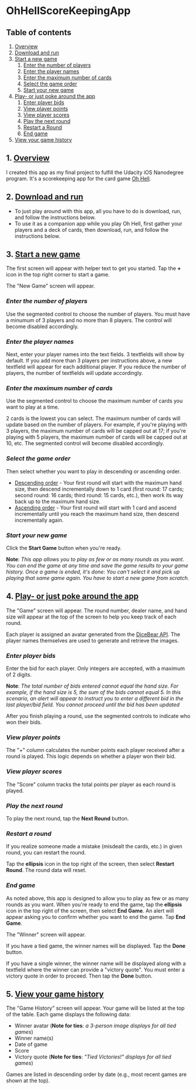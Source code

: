 # OhHellScoreKeepingApp

## Table of contents
1. [Overview](#Overview)
2. [Download and run](#Download-and-run)
3. [Start a new game](#Start-a-new-game)
   1. [Enter the number of players](#Enter-the-number-of-players)
   2. [Enter the player names](#Enter-the-player-names)
   3. [Enter the maximum number of cards](#Enter-the-maximum-number-of-cards)
   4. [Select the game order](#Select-the-game-order)
   5. [Start your new game](#Start-your-new-game)
4. [Play- or just poke around the app](#Play--or-just-poke-around-the-app)
   1. [Enter player bids](#Enter-player-bids)
   2. [View player points](#View-player-points)
   3. [View player scores](#View-player-scores)
   4. [Play the next round](#Play-the-next-round)
   5. [Restart a Round](#Restart-a-Round)
   6. [End game](#End-game)
5. [View your game history](#View-your-game-history)

## 1. <ins>Overview</ins>
I created this app as my final project to fulfill the Udacity iOS Nanodegree program. It's a scorekeeping app for the card game [Oh Hell](https://en.wikipedia.org/wiki/Oh_hell).

## 2. <ins>Download and run</ins>
* To just play around with this app, all you have to do is download, run, and follow the instructions below. 
* To use it as a companion app while you play Oh Hell, first gather your players and a deck of cards, then download, run, and follow the instructions below.

## 3. <ins>Start a new game</ins>
The first screen will appear with helper text to get you started. Tap the **+** icon in the top right corner to start a game.

The "New Game" screen will appear. 

### *Enter the number of players*
Use the segmented control to choose the number of players. You must have a minumum of 3 players and no more than 8 players. The control will become disabled accordingly.

### *Enter the player names*
Next, enter your player names into the text fields. 3 textfields will show by default. If you add more than 3 players per instructions above, a new textfield will appear for each additional player. If you reduce the number of players, the number of textfields will update accordingly.

### *Enter the maximum number of cards*
Use the segmented control to choose the maximum number of cards you want to play at a time.

2 cards is the lowest you can select. The maximum number of cards will update based on the number of players. For example, if you're playing with 3 players, the maximum number of cards will be capped out at 17; if you're playing with 5 players, the maximum number of cards will be capped out at 10, etc. The segmented control will become disabled accordingly. 

### *Select the game order*
Then select whether you want to play in descending or ascending order.

* <ins>Descending order</ins> - Your first round will start with the maximum hand size, then descend incrementally down to 1 card (first round: 17 cards; second round: 16 cards; third round: 15 cards, etc.), then work its way back up to the maximum hand size.
* <ins>Ascending order</ins> -  Your first round will start with 1 card and ascend incrementally until you reach the maximum hand size, then descend incrementally again.


### *Start your new game*
Click the **Start Game** button when you're ready.

**Note**: *This app allows you to play as few or as many rounds as you want. You can end the game at any time and save the game results to your game history. Once a game is ended, it's done: You can't select it and pick up playing that same game again. You have to start a new game from scratch.*

## 4. <ins>Play- or just poke around the app</ins>
The "Game" screen will appear. The round number, dealer name, and hand size will appear at the top of the screen to help you keep track of each round.

Each player is assigned an avatar generated from the [DiceBear API](https://www.dicebear.com/styles/identicon/). The player names themselves are used to generate and retrieve the images.

### *Enter player bids*
Enter the bid for each player. Only integers are accepted, with a maximum of 2 digits. 

**Note**: *The total number of bids entered cannot equal the hand size. For example, if the hand size is 5, the sum of the bids cannot equal 5. In this scenario, an alert will appear to instruct you to enter a different bid in the last player/bid field. You cannot proceed until the bid has been updated*

After you finish playing a round, use the segmented controls to indicate who won their bids.

### *View player points*
The "+" column calculates the number points each player received after a round is played. This logic depends on whether a player won their bid. 

### *View player scores*
The "Score" column tracks the total points per player as each round is played. 

### *Play the next round*
To play the next round, tap the **Next Round** button.

### *Restart a round*
If you realize someone made a mistake (misdealt the cards, etc.) in given round, you can restart the round. 

Tap the **ellipsis** icon in the top right of the screen, then select **Restart Round**. The round data will reset. 

### *End game*
As noted above, this app is designed to allow you to play as few or as many rounds as you want. When you're ready to end the game, tap the **ellipsis** icon in the top right of the screen, then select **End Game**. An alert will appear asking you to confirm whether you want to end the game. Tap **End Game**.

The "Winner" screen will appear.

If you have a tied game, the winner names will be displayed. Tap the **Done** button.

If you have a single winner, the winner name will be displayed along with a textfield where the winner can provide a "victory quote". You must enter a victory quote in order to proceed. Then tap the **Done** button.

## 5. <ins>View your game history</ins>
The "Game History" screen will appear. Your game will be listed at the top of the table. Each game displays the following data:

* Winner avatar (**Note for ties**: *a 3-person image displays for all tied games*)
* Winner name(s)
* Date of game
* Score
* Victory quote (**Note for ties**: *"Tied Victories!" displays for all tied games*)

Games are listed in descending order by date (e.g., most recent games are shown at the top).



